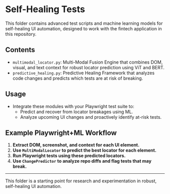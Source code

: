 # Self-Healing Tests

This folder contains advanced test scripts and machine learning models for self-healing UI automation, designed to work with the fintech application in this repository.

## Contents
- `multimodal_locator.py`: Multi-Modal Fusion Engine that combines DOM, visual, and text context for robust locator prediction using ViT and BERT.
- `predictive_healing.py`: Predictive Healing Framework that analyzes code changes and predicts which tests are at risk of breaking.

## Usage
- Integrate these modules with your Playwright test suite to:
  - Predict and recover from locator breakages using ML.
  - Analyze upcoming UI changes and proactively identify at-risk tests.

## Example Playwright+ML Workflow
1. **Extract DOM, screenshot, and context for each UI element.**
2. **Use `MultiModalLocator` to predict the best locator for each element.**
3. **Run Playwright tests using these predicted locators.**
4. **Use `ChangePredictor` to analyze repo diffs and flag tests that may break.**

---

This folder is a starting point for research and experimentation in robust, self-healing UI automation. 